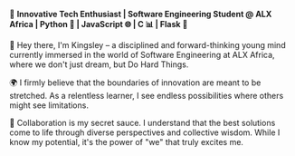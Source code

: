 
🚀 **Innovative Tech Enthusiast | Software Engineering Student @ ALX Africa | Python 🐍 | JavaScript 🌐 | C 📊 | Flask 🌟**

👋 Hey there, I'm Kingsley – a disciplined and forward-thinking young mind currently immersed in the world of Software Engineering at ALX Africa, where we don't just dream, but Do Hard Things.

🌍 I firmly believe that the boundaries of innovation are meant to be stretched. As a relentless learner, I see endless possibilities where others might see limitations.

🤝 Collaboration is my secret sauce. I understand that the best solutions come to life through diverse perspectives and collective wisdom. While I know my potential, it's the power of "we" that truly excites me.
